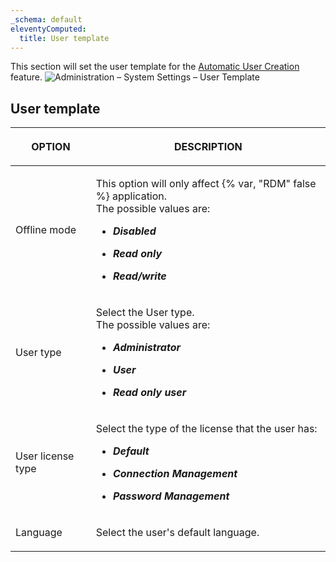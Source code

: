 ```yaml
---
_schema: default
eleventyComputed:
  title: User template
---
```

This section will set the user template for the [Automatic User Creation](/server/web-interface/administration/configuration/server-settings/general/authentication/domain/) feature. ![Administration – System Settings – User Template](https://cdnweb.devolutions.net/docs/DVLS6081_2024_2.png)

## **User template**

<table><thead><tr><th><p><strong>OPTION</strong></p></th><th><p><strong>DESCRIPTION</strong></p></th></tr></thead><tbody><tr><td><p>Offline mode</p></td><td><p>This option will only affect {% var, "RDM" false %} application.<br />The possible values are:</p><ul><li><p><em><strong>Disabled</strong></em></p></li><li><p><em><strong>Read only</strong></em></p></li><li><p><em><strong>Read/write</strong></em></p></li></ul></td></tr><tr><td><p>User type</p></td><td><p>Select the User type.<br />The possible values are:</p><ul><li><p><em><strong>Administrator</strong></em></p></li><li><p><em><strong>User</strong></em></p></li><li><p><em><strong>Read only user</strong></em></p></li></ul></td></tr><tr><td><p>User license type</p></td><td><p>Select the type of the license that the user has:</p><ul><li><p><em><strong>Default</strong></em></p></li><li><p><em><strong>Connection Management</strong></em></p></li><li><p><em><strong>Password Management</strong></em></p></li></ul></td></tr><tr><td><p>Language</p></td><td><p>Select the user's default language.</p></td></tr></tbody></table>

&nbsp;